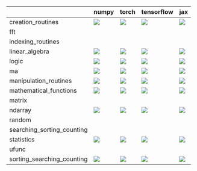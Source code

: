 |                            | numpy                                                                                                                                                              | torch                                                                                                                                                              | tensorflow                                                                                                                                                         | jax                                                                                                                                                                |
|:---------------------------|:-------------------------------------------------------------------------------------------------------------------------------------------------------------------|:-------------------------------------------------------------------------------------------------------------------------------------------------------------------|:-------------------------------------------------------------------------------------------------------------------------------------------------------------------|:-------------------------------------------------------------------------------------------------------------------------------------------------------------------|
| creation_routines          | <a href="https://github.com/unifyai/ivy/actions/runs/3264465207" rel="noopener noreferrer" target="_blank"><img src=https://img.shields.io/badge/-failure-red></a> | <a href="https://github.com/unifyai/ivy/actions/runs/3264465207" rel="noopener noreferrer" target="_blank"><img src=https://img.shields.io/badge/-failure-red></a> | <a href="https://github.com/unifyai/ivy/actions/runs/3264465207" rel="noopener noreferrer" target="_blank"><img src=https://img.shields.io/badge/-failure-red></a> | <a href="https://github.com/unifyai/ivy/actions/runs/3264465207" rel="noopener noreferrer" target="_blank"><img src=https://img.shields.io/badge/-failure-red></a> |
| fft                        |                                                                                                                                                                    |                                                                                                                                                                    |                                                                                                                                                                    |                                                                                                                                                                    |
| indexing_routines          |                                                                                                                                                                    |                                                                                                                                                                    |                                                                                                                                                                    |                                                                                                                                                                    |
| linear_algebra             | <a href="https://github.com/unifyai/ivy/actions/runs/3227443467" rel="noopener noreferrer" target="_blank"><img src=https://img.shields.io/badge/-failure-red></a> | <a href="https://github.com/unifyai/ivy/actions/runs/3227443467" rel="noopener noreferrer" target="_blank"><img src=https://img.shields.io/badge/-failure-red></a> | <a href="https://github.com/unifyai/ivy/actions/runs/3227443467" rel="noopener noreferrer" target="_blank"><img src=https://img.shields.io/badge/-failure-red></a> | <a href="https://github.com/unifyai/ivy/actions/runs/3227443467" rel="noopener noreferrer" target="_blank"><img src=https://img.shields.io/badge/-failure-red></a> |
| logic                      | <a href="https://github.com/unifyai/ivy/actions/runs/3211318005" rel="noopener noreferrer" target="_blank"><img src=https://img.shields.io/badge/-failure-red></a> | <a href="https://github.com/unifyai/ivy/actions/runs/3211318005" rel="noopener noreferrer" target="_blank"><img src=https://img.shields.io/badge/-failure-red></a> | <a href="https://github.com/unifyai/ivy/actions/runs/3211318005" rel="noopener noreferrer" target="_blank"><img src=https://img.shields.io/badge/-failure-red></a> | <a href="https://github.com/unifyai/ivy/actions/runs/3211318005" rel="noopener noreferrer" target="_blank"><img src=https://img.shields.io/badge/-failure-red></a> |
| ma                         | <a href="https://github.com/unifyai/ivy/actions/runs/3303358199" rel="noopener noreferrer" target="_blank"><img src=https://img.shields.io/badge/-failure-red></a> | <a href="https://github.com/unifyai/ivy/actions/runs/3303358199" rel="noopener noreferrer" target="_blank"><img src=https://img.shields.io/badge/-failure-red></a> | <a href="https://github.com/unifyai/ivy/actions/runs/3303358199" rel="noopener noreferrer" target="_blank"><img src=https://img.shields.io/badge/-failure-red></a> | <a href="https://github.com/unifyai/ivy/actions/runs/3303358199" rel="noopener noreferrer" target="_blank"><img src=https://img.shields.io/badge/-failure-red></a> |
| manipulation_routines      | <a href="https://github.com/unifyai/ivy/actions/runs/3303358199" rel="noopener noreferrer" target="_blank"><img src=https://img.shields.io/badge/-failure-red></a> | <a href="https://github.com/unifyai/ivy/actions/runs/3303358199" rel="noopener noreferrer" target="_blank"><img src=https://img.shields.io/badge/-failure-red></a> | <a href="https://github.com/unifyai/ivy/actions/runs/3303358199" rel="noopener noreferrer" target="_blank"><img src=https://img.shields.io/badge/-failure-red></a> | <a href="https://github.com/unifyai/ivy/actions/runs/3303358199" rel="noopener noreferrer" target="_blank"><img src=https://img.shields.io/badge/-failure-red></a> |
| mathematical_functions     | <a href="https://github.com/unifyai/ivy/actions/runs/3294772449" rel="noopener noreferrer" target="_blank"><img src=https://img.shields.io/badge/-failure-red></a> | <a href="https://github.com/unifyai/ivy/actions/runs/3294772449" rel="noopener noreferrer" target="_blank"><img src=https://img.shields.io/badge/-failure-red></a> | <a href="https://github.com/unifyai/ivy/actions/runs/3294772449" rel="noopener noreferrer" target="_blank"><img src=https://img.shields.io/badge/-failure-red></a> | <a href="https://github.com/unifyai/ivy/actions/runs/3294772449" rel="noopener noreferrer" target="_blank"><img src=https://img.shields.io/badge/-failure-red></a> |
| matrix                     |                                                                                                                                                                    |                                                                                                                                                                    |                                                                                                                                                                    |                                                                                                                                                                    |
| ndarray                    | <a href="https://github.com/unifyai/ivy/actions/runs/3312097246" rel="noopener noreferrer" target="_blank"><img src=https://img.shields.io/badge/-failure-red></a> | <a href="https://github.com/unifyai/ivy/actions/runs/3312097246" rel="noopener noreferrer" target="_blank"><img src=https://img.shields.io/badge/-failure-red></a> | <a href="https://github.com/unifyai/ivy/actions/runs/3312097246" rel="noopener noreferrer" target="_blank"><img src=https://img.shields.io/badge/-failure-red></a> | <a href="https://github.com/unifyai/ivy/actions/runs/3303694826" rel="noopener noreferrer" target="_blank"><img src=https://img.shields.io/badge/-failure-red></a> |
| random                     |                                                                                                                                                                    |                                                                                                                                                                    |                                                                                                                                                                    |                                                                                                                                                                    |
| searching_sorting_counting |                                                                                                                                                                    |                                                                                                                                                                    |                                                                                                                                                                    |                                                                                                                                                                    |
| statistics                 | <a href="https://github.com/unifyai/ivy/actions/runs/3241800816" rel="noopener noreferrer" target="_blank"><img src=https://img.shields.io/badge/-failure-red></a> | <a href="https://github.com/unifyai/ivy/actions/runs/3241800816" rel="noopener noreferrer" target="_blank"><img src=https://img.shields.io/badge/-failure-red></a> | <a href="https://github.com/unifyai/ivy/actions/runs/3241800816" rel="noopener noreferrer" target="_blank"><img src=https://img.shields.io/badge/-failure-red></a> | <a href="https://github.com/unifyai/ivy/actions/runs/3241800816" rel="noopener noreferrer" target="_blank"><img src=https://img.shields.io/badge/-failure-red></a> |
| ufunc                      |                                                                                                                                                                    |                                                                                                                                                                    |                                                                                                                                                                    |                                                                                                                                                                    |
| sorting_searching_counting | <a href="https://github.com/unifyai/ivy/actions/runs/3243780456" rel="noopener noreferrer" target="_blank"><img src=https://img.shields.io/badge/-failure-red></a> | <a href="https://github.com/unifyai/ivy/actions/runs/3243780456" rel="noopener noreferrer" target="_blank"><img src=https://img.shields.io/badge/-failure-red></a> | <a href="https://github.com/unifyai/ivy/actions/runs/3243780456" rel="noopener noreferrer" target="_blank"><img src=https://img.shields.io/badge/-failure-red></a> | <a href="https://github.com/unifyai/ivy/actions/runs/3243780456" rel="noopener noreferrer" target="_blank"><img src=https://img.shields.io/badge/-failure-red></a> |
